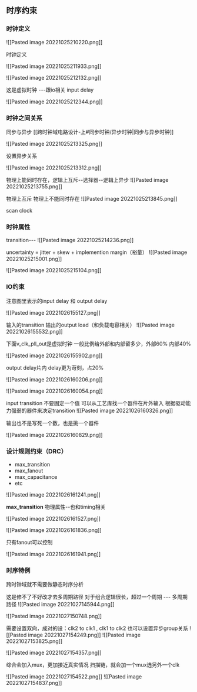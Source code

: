 ## 时序约束

### 时钟定义


![[Pasted image 20221025210220.png]]

时钟定义

![[Pasted image 20221025211933.png]]

 
![[Pasted image 20221025212132.png]]


这是虚拟时钟 ---跟io相关
input delay

![[Pasted image 20221025212344.png]]

### 时钟之间关系

同步与异步
[[跨时钟域电路设计-上#同步时钟/异步时钟|同步与异步时钟]]


![[Pasted image 20221025213325.png]]

设置异步关系

![[Pasted image 20221025213312.png]]

物理上能同时存在，逻辑上互斥--选择器--逻辑上异步
![[Pasted image 20221025213755.png]]


物理上互斥
物理上不能同时存在
![[Pasted image 20221025213845.png]]

scan clock

### 时钟属性


transition---
![[Pasted image 20221025214236.png]]

uncertainty = jitter + skew + implemention margin（裕量）
![[Pasted image 20221025215001.png]]

![[Pasted image 20221025215104.png]]



### IO约束


注意图里表示的input delay  和 output delay 

![[Pasted image 20221026155127.png]]

输入的transition 输出的output load（和负载电容相关）
![[Pasted image 20221026155532.png]]


下面v_clk_pll_out是虚拟时钟
一般比例给外部和内部留多少，外部60% 内部40% 

![[Pasted image 20221026155902.png]]

output delay片内 delay更为苛刻，占20%


![[Pasted image 20221026160206.png]]


![[Pasted image 20221026160054.png]]

input transition 不要固定一个值
可以从工艺库找一个器件在片外输入
根据驱动能力强弱的器件来决定transition
![[Pasted image 20221026160326.png]]

输出也不是写死一个数，也是挑一个器件


![[Pasted image 20221026160829.png]]


### 设计规则约束（DRC）

- max_transition
- max_fanout 
- max_capacitance
- etc

![[Pasted image 20221026161241.png]]


**max_transition**
物理属性--也和timing相关

![[Pasted image 20221026161527.png]]



![[Pasted image 20221026161836.png]]

只有fanout可以控制

![[Pasted image 20221026161941.png]]

### 时序特例

跨时钟域就不需要做静态时序分析

这是修不了不好改才去多周期路径
对于组合逻辑很长，超过一个周期 --- 多周期路径
![[Pasted image 20221027145944.png]]


![[Pasted image 20221027150748.png]]


需要设置双向，成对的设：clk2 to clk1 , clk1 to clk2
也可以设置异步group关系
![[Pasted image 20221027154249.png]]
![[Pasted image 20221027153825.png]]

![[Pasted image 20221027154357.png]]


综合会加入mux，更加接近真实情况
扫描链，就会加一个mux选另外一个clk

![[Pasted image 20221027154522.png]]
![[Pasted image 20221027154837.png]]










